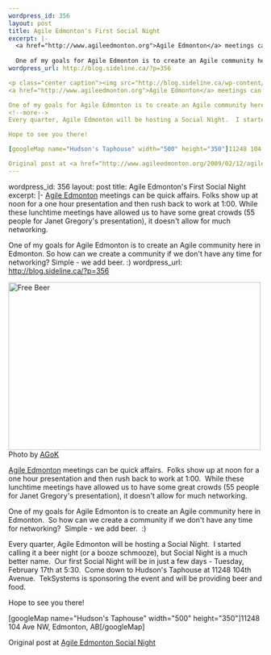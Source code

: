 ```yaml
--- 
wordpress_id: 356
layout: post
title: Agile Edmonton's First Social Night
excerpt: |-
  <a href="http://www.agileedmonton.org">Agile Edmonton</a> meetings can be quick affairs.  Folks show up at noon for a one hour presentation and then rush back to work at 1:00.  While these lunchtime meetings have allowed us to have some great crowds (55 people for Janet Gregory's presentation), it doesn't allow for much networking.
  
  One of my goals for Agile Edmonton is to create an Agile community here in Edmonton.  So how can we create a community if we don't have any time for networking?  Simple - we add beer.  :)
wordpress_url: http://blog.sideline.ca/?p=356

<p class="center caption"><img src="http://blog.sideline.ca/wp-content/uploads/2009/02/free_beer.jpg" alt="Free Beer" title="Free Beer" width="500" height="333" /><span>Photo by <a href="http://www.flickr.com/photos/16038409@N02/2327138220/">AGoK</a></span></p>
<a href="http://www.agileedmonton.org">Agile Edmonton</a> meetings can be quick affairs.  Folks show up at noon for a one hour presentation and then rush back to work at 1:00.  While these lunchtime meetings have allowed us to have some great crowds (55 people for Janet Gregory's presentation), it doesn't allow for much networking.

One of my goals for Agile Edmonton is to create an Agile community here in Edmonton.  So how can we create a community if we don't have any time for networking?  Simple - we add beer.  :)
<!--more-->
Every quarter, Agile Edmonton will be hosting a Social Night.  I started calling it a beer night (or a booze schmooze), but Social Night is a much better name.  Our first Social Night will be in just a few days - Tuesday, February 17th at 5:30.  Come down to Hudson's Taphouse at 11248 104th Avenue.  TekSystems is sponsoring the event and will be providing beer and food.

Hope to see you there!

[googleMap name="Hudson's Taphouse" width="500" height="350"]11248 104 Ave NW, Edmonton, AB[/googleMap]

Original post at <a href="http://www.agileedmonton.org/2009/02/12/agile-edmonton-social-night/">Agile Edmonton Social Night</a>
--- 
```

wordpress_id: 356
layout: post
title: Agile Edmonton's First Social Night
excerpt: |-
  <a href="http://www.agileedmonton.org">Agile Edmonton</a> meetings can be quick affairs.  Folks show up at noon for a one hour presentation and then rush back to work at 1:00.  While these lunchtime meetings have allowed us to have some great crowds (55 people for Janet Gregory's presentation), it doesn't allow for much networking.
  
  One of my goals for Agile Edmonton is to create an Agile community here in Edmonton.  So how can we create a community if we don't have any time for networking?  Simple - we add beer.  :)
wordpress_url: http://blog.sideline.ca/?p=356

<p class="center caption"><img src="http://blog.sideline.ca/wp-content/uploads/2009/02/free_beer.jpg" alt="Free Beer" title="Free Beer" width="500" height="333" /><span>Photo by <a href="http://www.flickr.com/photos/16038409@N02/2327138220/">AGoK</a></span></p>
<a href="http://www.agileedmonton.org">Agile Edmonton</a> meetings can be quick affairs.  Folks show up at noon for a one hour presentation and then rush back to work at 1:00.  While these lunchtime meetings have allowed us to have some great crowds (55 people for Janet Gregory's presentation), it doesn't allow for much networking.

One of my goals for Agile Edmonton is to create an Agile community here in Edmonton.  So how can we create a community if we don't have any time for networking?  Simple - we add beer.  :)
<!--more-->
Every quarter, Agile Edmonton will be hosting a Social Night.  I started calling it a beer night (or a booze schmooze), but Social Night is a much better name.  Our first Social Night will be in just a few days - Tuesday, February 17th at 5:30.  Come down to Hudson's Taphouse at 11248 104th Avenue.  TekSystems is sponsoring the event and will be providing beer and food.

Hope to see you there!

[googleMap name="Hudson's Taphouse" width="500" height="350"]11248 104 Ave NW, Edmonton, AB[/googleMap]

Original post at <a href="http://www.agileedmonton.org/2009/02/12/agile-edmonton-social-night/">Agile Edmonton Social Night</a>
